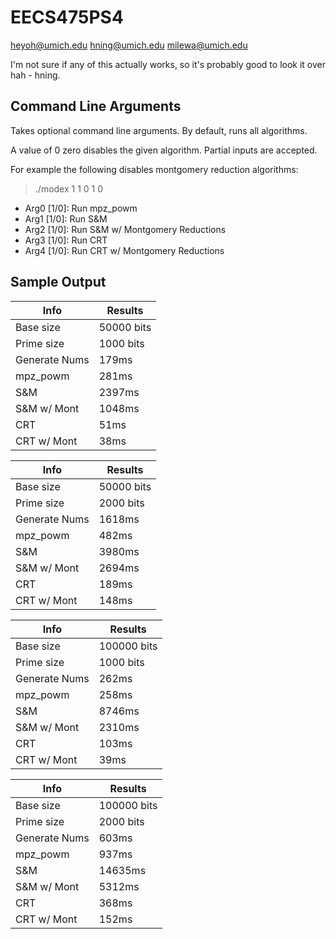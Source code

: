 EECS475PS4
==========

heyoh@umich.edu
hning@umich.edu
milewa@umich.edu

I'm not sure if any of this actually works, so it's probably good to look it over hah - hning.

Command Line Arguments
-------------
Takes optional command line arguments. By default, runs all algorithms.

A value of 0 zero disables the given algorithm. Partial inputs are accepted. 

For example the following disables montgomery reduction algorithms:
> ./modex 1 1 0 1 0

* Arg0 [1/0]: Run mpz_powm
* Arg1 [1/0]: Run S&M
* Arg2 [1/0]: Run S&M w/ Montgomery Reductions
* Arg3 [1/0]: Run CRT 
* Arg4 [1/0]: Run CRT w/ Montgomery Reductions
 
Sample Output
-------------

Info           |Results
---------------|---------------
Base size      |50000 bits
Prime size     |1000 bits
Generate Nums  |179ms
mpz_powm       |281ms
S&M            |2397ms
S&M w/ Mont    |1048ms
CRT            |51ms
CRT w/ Mont    |38ms

Info           |Results
---------------|---------------
Base size      |50000 bits
Prime size     |2000 bits
Generate Nums  |1618ms
mpz_powm       |482ms
S&M            |3980ms
S&M w/ Mont    |2694ms
CRT            |189ms
CRT w/ Mont    |148ms

Info           |Results
---------------|---------------
Base size      |100000 bits
Prime size     |1000 bits
Generate Nums  |262ms
mpz_powm       |258ms
S&M            |8746ms
S&M w/ Mont    |2310ms
CRT            |103ms
CRT w/ Mont    |39ms

Info           |Results
---------------|---------------
Base size      |100000 bits
Prime size     |2000 bits
Generate Nums  |603ms
mpz_powm       |937ms
S&M            |14635ms
S&M w/ Mont    |5312ms
CRT            |368ms
CRT w/ Mont    |152ms

